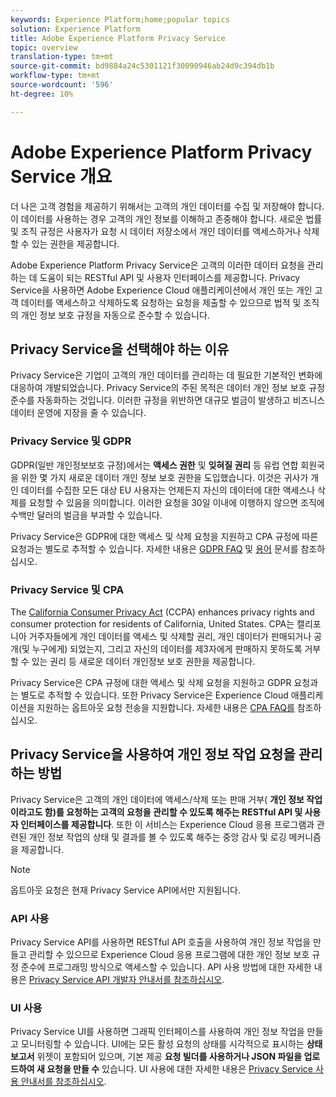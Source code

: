 ```yaml
---
keywords: Experience Platform;home;popular topics
solution: Experience Platform
title: Adobe Experience Platform Privacy Service
topic: overview
translation-type: tm+mt
source-git-commit: bd9884a24c5301121f30090946ab24d9c394db1b
workflow-type: tm+mt
source-wordcount: '596'
ht-degree: 10%

---
```



# Adobe Experience Platform Privacy Service 개요

더 나은 고객 경험을 제공하기 위해서는 고객의 개인 데이터를 수집 및 저장해야 합니다. 이 데이터를 사용하는 경우 고객의 개인 정보를 이해하고 존중해야 합니다. 새로운 법률 및 조직 규정은 사용자가 요청 시 데이터 저장소에서 개인 데이터를 액세스하거나 삭제할 수 있는 권한을 제공합니다.

Adobe Experience Platform Privacy Service은 고객의 이러한 데이터 요청을 관리하는 데 도움이 되는 RESTful API 및 사용자 인터페이스를 제공합니다. Privacy Service을 사용하면 Adobe Experience Cloud 애플리케이션에서 개인 또는 개인 고객 데이터를 액세스하고 삭제하도록 요청하는 요청을 제출할 수 있으므로 법적 및 조직의 개인 정보 보호 규정을 자동으로 준수할 수 있습니다.

## Privacy Service을 선택해야 하는 이유

Privacy Service은 기업이 고객의 개인 데이터를 관리하는 데 필요한 기본적인 변화에 대응하여 개발되었습니다. Privacy Service의 주된 목적은 데이터 개인 정보 보호 규정 준수를 자동화하는 것입니다. 이러한 규정을 위반하면 대규모 벌금이 발생하고 비즈니스 데이터 운영에 지장을 줄 수 있습니다.

### Privacy Service 및 GDPR

[](https://eugdpr.org/)GDPR(일반 개인정보보호 규정)에서는 **액세스 권한** 및 **잊혀질 권리** 등 유럽 연합 회원국을 위한 몇 가지 새로운 데이터 개인 정보 보호 권한을 도입했습니다. 이것은 귀사가 개인 데이터를 수집한 모든 대상 EU 사용자는 언제든지 자신의 데이터에 대한 액세스나 삭제를 요청할 수 있음을 의미합니다. 이러한 요청을 30일 이내에 이행하지 않으면 조직에 수백만 달러의 벌금을 부과할 수 있습니다.

Privacy Service은 GDPR에 대한 액세스 및 삭제 요청을 지원하고 CPA 규정에 따른 요청과는 별도로 추적할 수 있습니다. 자세한 내용은 [GDPR FAQ](gdpr/faq.md) 및 [용어](gdpr/terminology.md) 문서를 참조하십시오.

### Privacy Service 및 CPA

The [California Consumer Privacy Act](https://www.caprivacy.org/about) (CCPA) enhances privacy rights and consumer protection for residents of California, United States. CPA는 캘리포니아 거주자들에게 개인 데이터를 액세스 및 삭제할 권리, 개인 데이터가 판매되거나 공개(및 누구에게) 되었는지, 그리고 자신의 데이터를 제3자에게 판매하지 못하도록 거부할 수 있는 권리 등 새로운 데이터 개인정보 보호 권한을 제공합니다.

Privacy Service은 CPA 규정에 대한 액세스 및 삭제 요청을 지원하고 GDPR 요청과는 별도로 추적할 수 있습니다. 또한 Privacy Service은 Experience Cloud 애플리케이션을 지원하는 옵트아웃 요청 전송을 지원합니다. 자세한 내용은 [CPA FAQ를](ccpa/faq.md) 참조하십시오.

## Privacy Service을 사용하여 개인 정보 작업 요청을 관리하는 방법

Privacy Service은 고객의 개인 데이터에 액세스/삭제 또는 판매 거부( **개인 정보 작업이라고도 함)를 요청하는 고객의 요청을 관리할 수 있도록 해주는 RESTful API 및 사용자 인터페이스를 제공합니다**. 또한 이 서비스는 Experience Cloud 응용 프로그램과 관련된 개인 정보 작업의 상태 및 결과를 볼 수 있도록 해주는 중앙 감사 및 로깅 메커니즘을 제공합니다.

>[!NOTE]
>
>옵트아웃 요청은 현재 Privacy Service API에서만 지원됩니다.

### API 사용

Privacy Service API를 [](https://www.adobe.io/apis/experienceplatform/home/api-reference.html#!acpdr/swagger-specs/privacy-service.yaml) 사용하면 RESTful API 호출을 사용하여 개인 정보 작업을 만들고 관리할 수 있으므로 Experience Cloud 응용 프로그램에 대한 개인 정보 보호 규정 준수에 프로그래밍 방식으로 액세스할 수 있습니다. API 사용 방법에 대한 자세한 내용은 [Privacy Service API 개발자 안내서를 참조하십시오](api/getting-started.md).

### UI 사용

Privacy Service UI를 사용하면 그래픽 인터페이스를 사용하여 개인 정보 작업을 만들고 모니터링할 수 있습니다. UI에는 모든 활성 요청의 상태를 시각적으로 표시하는 **상태 보고서** 위젯이 포함되어 있으며, 기본 제공 **요청 빌더를 사용하거나 JSON 파일을 업로드하여 새 요청을 만들 수** 있습니다. UI 사용에 대한 자세한 내용은 [Privacy Service 사용 안내서를 참조하십시오](ui/overview.md).
